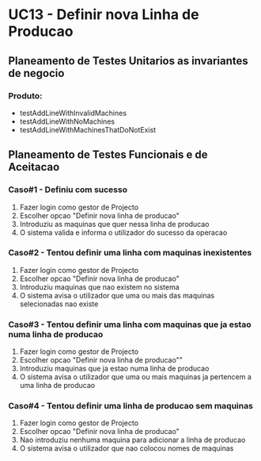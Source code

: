 # UC13 - Definir nova Linha de Producao

## Planeamento de Testes Unitarios as invariantes de negocio

### Produto:

- testAddLineWithInvalidMachines
- testAddLineWithNoMachines
- testAddLineWithMachinesThatDoNotExist

## Planeamento de Testes Funcionais e de Aceitacao

### Caso#1 - Definiu com sucesso

1. Fazer login como gestor de Projecto
2. Escolher opcao "Definir nova linha de producao"
3. Introduziu as maquinas que quer nessa linha de producao
4. O sistema valida e informa o utilizador do sucesso da operacao

### Caso#2 - Tentou definir uma linha com maquinas inexistentes

1. Fazer login como gestor de Projecto
2. Escolher opcao "Definir nova linha de producao"
3. Introduziu maquinas que nao existem no sistema
4. O sistema avisa o utilizador que uma ou mais das maquinas selecionadas nao existe

### Caso#3 - Tentou definir uma linha com maquinas que ja estao numa linha de producao

1. Fazer login como gestor de Projecto
2. Escolher opcao "Definir nova linha de producao""
3. Introduziu maquinas que ja estao numa linha de producao
4. O sistema avisa o utilizador que uma ou mais maquinas ja pertencem a uma linha de producao

### Caso#4 - Tentou definir uma linha de producao sem maquinas

1. Fazer login como gestor de Projecto
2. Escolher opcao "Definir nova linha de producao"
3. Nao introduziu nenhuma maquina para adicionar a linha de producao
4. O sistema avisa o utilizador que nao colocou nomes de maquinas